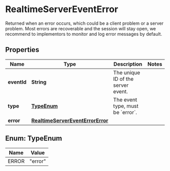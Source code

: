 

# RealtimeServerEventError

Returned when an error occurs, which could be a client problem or a server problem. Most errors are recoverable and the session will stay open, we recommend to implementors to monitor and log error messages by default. 

## Properties

| Name | Type | Description | Notes |
|------------ | ------------- | ------------- | -------------|
|**eventId** | **String** | The unique ID of the server event. |  |
|**type** | [**TypeEnum**](#TypeEnum) | The event type, must be &#x60;error&#x60;. |  |
|**error** | [**RealtimeServerEventErrorError**](RealtimeServerEventErrorError.md) |  |  |



## Enum: TypeEnum

| Name | Value |
|---- | -----|
| ERROR | &quot;error&quot; |



